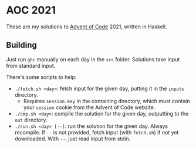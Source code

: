 # AOC 2021

These are my solutions to [Advent of Code](https://adventofcode.com)
2021, written in Haskell.

## Building

Just run `ghc` manually on each day in the `src` folder.
Solutions take input from standard input.

There's some scripts to help:

- `./fetch.sh <day>`: fetch input for the given day, putting it in the
  `inputs` directory.
  - Requires `session.key` in the containing directory, which must
    contain your `session` cookie from the Advent of Code website.
- `./cmp.sh <day>`: compile the solution for the given day,
  outputting to the `out` directory.
- `./run.sh <day> [--]`: run the solution for the given day. Always
  recompile. If `--` is not provided, fetch input (with `fetch.sh`) if
  not yet downloaded. With `--`, just read input from stdin.
